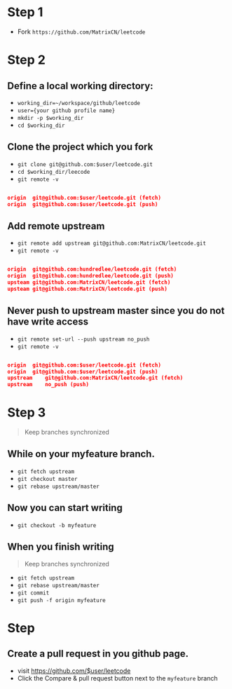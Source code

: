 # Step 1
- Fork `https://github.com/MatrixCN/leetcode`

# Step 2
## Define a local working directory:
- `working_dir=~/workspace/github/leetcode`
- `user={your github profile name}`
- `mkdir -p $working_dir`
- `cd $working_dir`

## Clone the project which you fork
- `git clone git@github.com:$user/leetcode.git`
- `cd $working_dir/leecode`
- `git remote -v`

```json

origin	git@github.com:$user/leetcode.git (fetch)
origin	git@github.com:$user/leetcode.git (push)

```

## Add remote upstream
- `git remote add upstream git@github.com:MatrixCN/leetcode.git`
- `git remote -v`

```json

origin	git@github.com:hundredlee/leetcode.git (fetch)
origin	git@github.com:hundredlee/leetcode.git (push)
upsteam	git@github.com:MatrixCN/leetcode.git (fetch)
upsteam	git@github.com:MatrixCN/leetcode.git (push)

```


## Never push to upstream master since you do not have write access
- `git remote set-url --push upstream no_push`
- `git remote -v`

```json

origin	git@github.com:$user/leetcode.git (fetch)
origin	git@github.com:$user/leetcode.git (push)
upstream	git@github.com:MatrixCN/leetcode.git (fetch)
upstream	no_push (push)

```

# Step 3
> Keep branches synchronized

## While on your myfeature branch.
- `git fetch upstream`
- `git checkout master`
- `git rebase upstream/master`

## Now you can start writing
- `git checkout -b myfeature`

## When you finish writing
> Keep branches synchronized

- `git fetch upstream`
- `git rebase upstream/master`
- `git commit`
- `git push -f origin myfeature`

# Step
## Create a pull request in you github page.
- visit https://github.com/$user/leetcode
- Click the Compare & pull request button next to the `myfeature` branch
